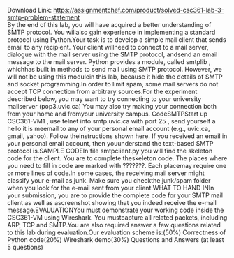 Download Link: https://assignmentchef.com/product/solved-csc361-lab-3-smtp-problem-statement
<br>
By the end of this lab, you will have acquired a better understanding of SMTP protocol. You willalso gain experience in implementing a standard protocol using Python.Your task is to develop a simple mail client that sends email to any recipient. Your client willneed to connect to a mail server, dialogue with the mail server using the SMTP protocol, andsend an email message to the mail server. Python provides a module, called smtplib , whichhas built in methods to send mail using SMTP protocol. However, we will not be using this modulein this lab, because it hide the details of SMTP and socket programming.In order to limit spam, some mail servers do not accept TCP connection from arbitrary sources.For the experiment described below, you may want to try connecting to your university mailserver (pop3.uvic.ca) You may also try making your connection both from your home and fromyour university campus. CodeSMTPStart up CSC361-VM1 , use telnet into smtp.uvic.ca with port 25 , send yourself a hello it is meemail to any of your personal email account (e.g., uvic.ca, gmail, yahoo). Follow theinstructions shown here. If you received an email in your personal email account, then youunderstand the text-based SMTP protocol is.SAMPLE CODEIn file smtpclient.py you will find the skeleton code for the client. You are to complete theskeleton code. The places where you need to fill in code are marked with ???????. Each placemay require one or more lines of code.In some cases, the receiving mail server might classify your e-mail as junk. Make sure you checkthe junk/spam folder when you look for the e-mail sent from your client.WHAT TO HAND INIn your submission, you are to provide the complete code for your SMTP mail client as well as ascreenshot showing that you indeed receive the e-mail message.EVALUATIONYou must demonstrate your working code inside the CSC361-VM using Wireshark. You mustcapture all related packets, including ARP, TCP and SMTP.You are also required answer a few questions related to this lab during evaluation.Our evaluation scheme is:(50%) Correctness of Python code(20%) Wireshark demo(30%) Questions and Answers (at least 5 questions)